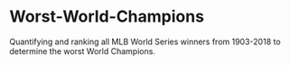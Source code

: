 # Worst-World-Champions
Quantifying and ranking all MLB World Series winners from 1903-2018 to determine the worst World Champions.
